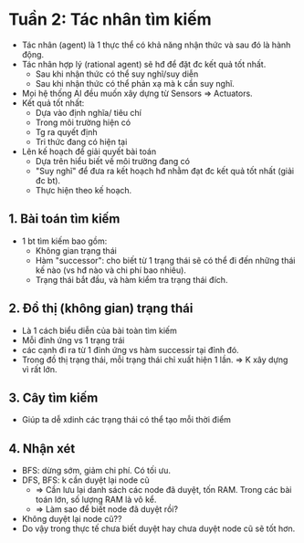 # Tuần 2: Tác nhân tìm kiếm
- Tác nhân (agent) là 1 thực thể có khả năng nhận thức và sau đó là hành động.
- Tác nhân hợp lý (rational agent) sẽ hđ để đặt đc kết quả tốt nhất.
	+ Sau khi nhận thức có thể suy nghĩ/suy diễn
	+ Sau khi nhận thức có thể phản xạ mà k cần suy nghĩ.
- Mọi hệ thống AI đều muốn xây dựng từ Sensors => Actuators.
- Kết quả tốt nhất:
	+ Dựa vào định nghĩa/ tiêu chí
	+ Trong môi trường hiện có
	+ Tg ra quyết định
	+ Tri thức đang có hiện tại
- Lên kế hoạch để giải quyết bài toán
	+ Dựa trên hiểu biết về môi trường đang có
	+ "Suy nghĩ" để đưa ra kết hoạch hđ nhằm đạt đc kết quả tốt nhất (giải đc bt).
	+ Thực hiện theo kế hoạch.

## 1. Bài toán tìm kiếm
- 1 bt tìm kiếm bao gồm:
	+ Không gian trạng thái
	+ Hàm "successor": cho biết từ 1 trạng thái sẽ có thể đi đến những thái kế nào (vs hđ nào và chi phí bao nhiêu).
	+ Trạng thái bắt đầu, và hàm kiểm tra trạng thái đích.

## 2. Đồ thị (không gian) trạng thái
- Là 1 cách biểu diễn của bài toàn tìm kiếm
- Mỗi đỉnh ứng vs 1 trạng trái
- các cạnh đi ra từ 1 đỉnh ứng vs hàm successir tại đỉnh đó.
- Trong đồ thị trạng thái, mỗi trạng thái chỉ xuất hiện 1 lần.
=> K xây dựng vì rất lớn.

## 3. Cây tìm kiếm
- Giúp ta dễ xdinh các trạng thái có thể tạo mỗi thời điểm

## 4. Nhận xét
- BFS: dừng sớm, giảm chi phí. Có tối ưu.
- DFS, BFS: k cần duyệt lại node cũ 
	+ => Cần lưu lại danh sách các node đã duyệt, tốn RAM. Trong các bài toán lớn, số lượng RAM là vô kể.
	+ => Làm sao để biết node đã duyệt rồi?
- Không duyệt lại node cũ??
- Do vậy trong thực tế chưa biết duyệt hay chưa duyệt node cũ sẽ tốt hơn.
